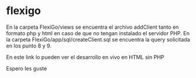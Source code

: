 # flexigo
En la carpeta FlexiGo/views se encuentra el archivo addClient tanto en formato php y html en caso de que no tengan instalado el servidor PHP.
En la carpeta FlexiGo/app/sql/createClient.sql se encuentra la query solicitada en los punto 8 y 9.

En este link lo pueden ver el desarrollo en vivo en HTML sin PHP

Espero les guste

